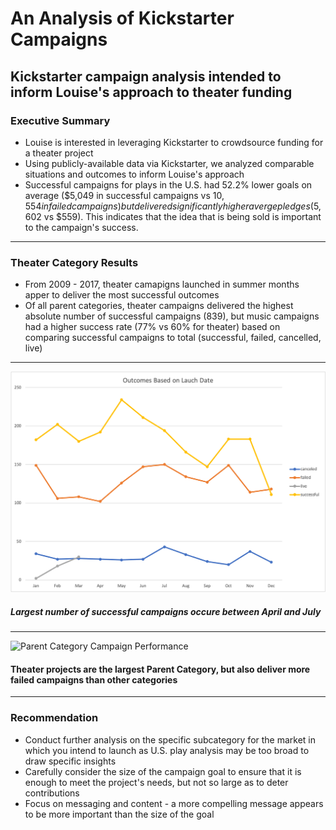 # An Analysis of Kickstarter Campaigns
## Kickstarter campaign analysis intended to inform Louise's approach to theater funding

### Executive Summary
- Louise is interested in leveraging Kickstarter to crowdsource funding for a theater project
- Using publicly-available data via Kickstarter, we analyzed comparable situations and outcomes to inform Louise's approach
- Successful campaigns for plays in the U.S. had 52.2% lower goals on average ($5,049 in successful campaigns vs $10,554 in failed campaigns) but delivered significantly higher averge pledges ($5,602 vs $559).  This indicates that the idea that is being sold is important to the campaign's success.
---
### Theater Category Results
- From 2009 - 2017, theater camapigns launched in summer months apper to deliver the most successful outcomes
- Of all parent categories, theater campaigns delivered the highest absolute number of successful campaigns (839), but music campaigns had a higher success rate (77% vs 60% for theater) based on comparing successful campaigns to total (successful, failed, cancelled, live)
---
![Outcomes_Based_on_Launch_Date](https://github.com/benclark62/kickstarter-analysis/blob/main/OutcomesBasedOnLaunchDate.png)
##### Largest number of successful campaigns occure between April and July
---
![Parent Category Campaign Performance](https://github.com/benclark62/kickstarter-analysis/ParentCategoryOutcomes.png)
#### Theater projects are the largest Parent Category, but also deliver more failed campaigns than other categories
---
### Recommendation
- Conduct further analysis on the specific subcategory for the market in which you intend to launch as U.S. play analysis may be too broad to draw specific insights
- Carefully consider the size of the campaign goal to ensure that it is enough to meet the project's needs, but not so large as to deter contributions
- Focus on messaging and content - a more compelling message appears to be more important than the size of the goal
